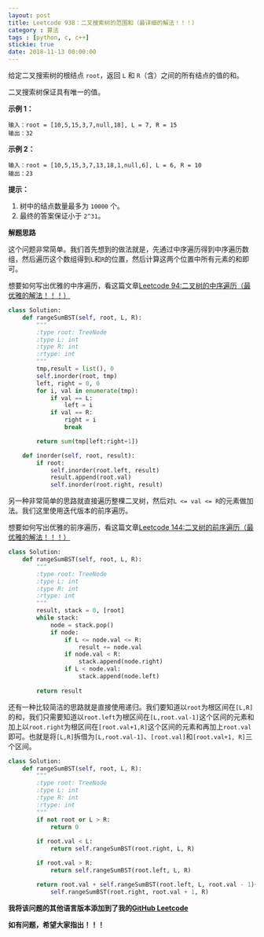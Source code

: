```yaml
---
layout: post
title: Leetcode 938：二叉搜索树的范围和（最详细的解法！！！）
category : 算法
tags : [python, c, c++]
stickie: true
date: 2018-11-13 00:00:00
---
```


给定二叉搜索树的根结点 `root`，返回 `L` 和 `R`（含）之间的所有结点的值的和。

二叉搜索树保证具有唯一的值。 

**示例 1：**

```
输入：root = [10,5,15,3,7,null,18], L = 7, R = 15
输出：32
```

**示例 2：**

```
输入：root = [10,5,15,3,7,13,18,1,null,6], L = 6, R = 10
输出：23
```

**提示：**

1. 树中的结点数量最多为 `10000` 个。
2. 最终的答案保证小于 `2^31`。

**解题思路**

这个问题非常简单。我们首先想到的做法就是，先通过中序遍历得到中序遍历数组，然后遍历这个数组得到`L`和`R`的位置，然后计算这两个位置中所有元素的和即可。

想要如何写出优雅的中序遍历，看这篇文章[Leetcode 94:二叉树的中序遍历（最优雅的解法！！！）](https://blog.csdn.net/qq_17550379/article/details/80809930)

```python
class Solution:
    def rangeSumBST(self, root, L, R):
        """
        :type root: TreeNode
        :type L: int
        :type R: int
        :rtype: int
        """
        tmp,result = list(), 0
        self.inorder(root, tmp)
        left, right = 0, 0
        for i, val in enumerate(tmp):
            if val == L:
                left = i
            if val == R:
                right = i
                break

        return sum(tmp[left:right+1])

    def inorder(self, root, result):
        if root:
            self.inorder(root.left, result)
            result.append(root.val)
            self.inorder(root.right, result)
```

另一种非常简单的思路就直接遍历整棵二叉树，然后对`L <= val <= R`的元素做加法。我们这里使用迭代版本的前序遍历。

想要如何写出优雅的前序遍历，看这篇文章[Leetcode 144:二叉树的前序遍历（最优雅的解法！！！）](https://blog.csdn.net/qq_17550379/article/details/80731041)

```python
class Solution:
    def rangeSumBST(self, root, L, R):
        """
        :type root: TreeNode
        :type L: int
        :type R: int
        :rtype: int
        """
        result, stack = 0, [root]
        while stack:
            node = stack.pop()
            if node:
                if L <= node.val <= R:
                    result += node.val
                if node.val < R:
                    stack.append(node.right)
                if L < node.val:
                    stack.append(node.left)
                
        return result
```

还有一种比较简洁的思路就是直接使用递归。我们要知道以`root`为根区间在`[L,R]`的和，我们只需要知道以`root.left`为根区间在`[L,root.val-1]`这个区间的元素和加上以`root.right`为根区间在`[root.val+1,R]`这个区间的元素和再加上`root.val`即可。也就是将`[L,R]`拆借为`[L,root.val-1]`、`[root.val]`和`[root.val+1, R]`三个区间。

```python
class Solution:
    def rangeSumBST(self, root, L, R):
        """
        :type root: TreeNode
        :type L: int
        :type R: int
        :rtype: int
        """
        if not root or L > R:
            return 0
        
        if root.val < L:
            return self.rangeSumBST(root.right, L, R)

        if root.val > R:
            return self.rangeSumBST(root.left, L, R)

        return root.val + self.rangeSumBST(root.left, L, root.val - 1)+\
            self.rangeSumBST(root.right, root.val + 1, R)
```

**我将该问题的其他语言版本添加到了我的[GitHub Leetcode](https://github.com/luliyucoordinate/Leetcode)**

**如有问题，希望大家指出！！！**